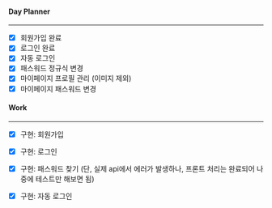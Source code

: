 
#### Day Planner
---
- [x] 회원가입 완료
- [x] 로그인 완료
- [x] 자동 로그인
- [x] 패스워드 정규식 변경
- [x] 마이페이지 프로필 관리 (이미지 제외)
- [x] 마이페이지 패스워드 변경

#### Work
---
- [x] 구현: 회원가입
- [x] 구현: 로그인
- [x] 구현: 패스워드 찾기 (단, 실제 api에서 에러가 발생하나, 프론트 처리는 완료되어 나중에 테스트만 해보면 됨)
- [x] 구현: 자동 로그인


